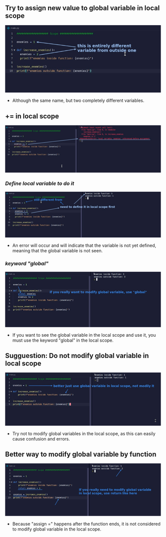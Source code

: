## **Try to assign new value to global variable in local scope**

![Alt same name and assign in local scope](pic/01.jpg)

- Although the same name, but two completely different variables.

## **+= in local scope**

![Alt += in local scope](pic/02.jpg)

### _Define local variable to do it_

![Alt solve error](pic/03.jpg)

- An error will occur and will indicate that the variable is not yet defined, meaning that the global variable is not seen.

### _keyword "global"_

![Alt global keyword](pic/04.jpg)

- If you want to see the global variable in the local scope and use it, you must use the keyword "global" in the local scope.

## **Sugguestion: Do not modify global variable in local scope**

![Alt better just...](pic/05.jpg)

- Try not to modify global variables in the local scope, as this can easily cause confusion and errors.

## **Better way to modify global variable by function**

![Alt operate after return](pic/06.jpg)

- Because "assign =" happens after the function ends, it is not considered to modify global variable in the local scope.
